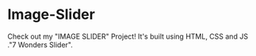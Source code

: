 # Image-Slider
Check out my "IMAGE SLIDER" Project! It's built using HTML, CSS and JS ."7 Wonders Slider". 
